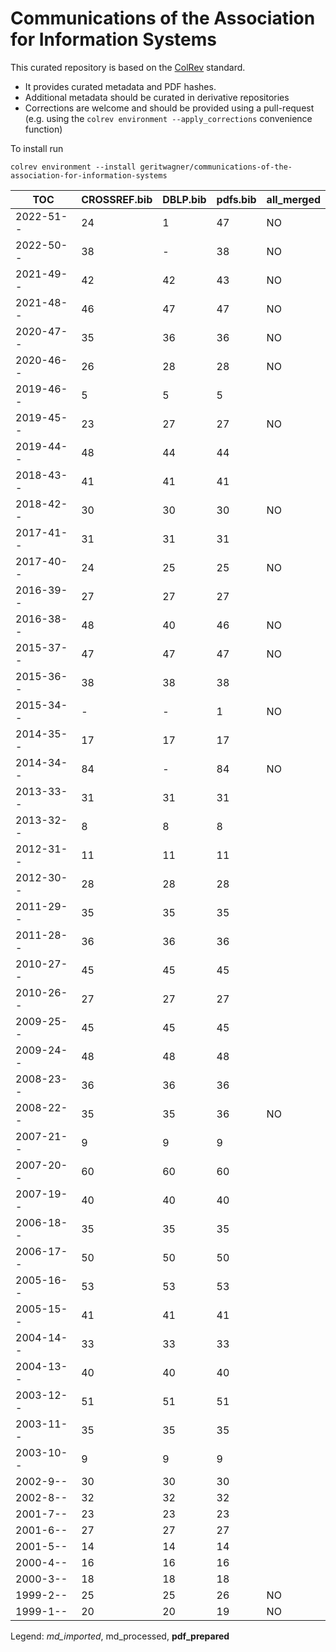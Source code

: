 # Communications of the Association for Information Systems

This curated repository is based on the [ColRev](https://github.com/geritwagner/colrev_core) standard.

- It provides curated metadata and PDF hashes.
- Additional metadata should be curated in derivative repositories
- Corrections are welcome and should be provided using a pull-request (e.g. using the `colrev environment --apply_corrections` convenience function)

To install run

```
colrev environment --install geritwagner/communications-of-the-association-for-information-systems
```

<!-- TABLE_SUMMARY -->

|TOC           |CROSSREF.bib    |DBLP.bib        |pdfs.bib        |all_merged      |
|--------------|----------------|----------------|----------------|----------------|
|2022-51--     |              24|               1|              47|              NO|
|2022-50--     |              38|               -|              38|              NO|
|2021-49--     |              42|              42|              43|              NO|
|2021-48--     |              46|              47|              47|              NO|
|2020-47--     |              35|              36|              36|              NO|
|2020-46--     |              26|              28|              28|              NO|
|2019-46--     |               5|               5|               5|                |
|2019-45--     |              23|              27|              27|              NO|
|2019-44--     |              48|              44|              44|                |
|2018-43--     |              41|              41|              41|                |
|2018-42--     |              30|              30|              30|              NO|
|2017-41--     |              31|              31|              31|                |
|2017-40--     |              24|              25|              25|              NO|
|2016-39--     |              27|              27|              27|                |
|2016-38--     |              48|              40|              46|              NO|
|2015-37--     |              47|              47|              47|              NO|
|2015-36--     |              38|              38|              38|                |
|2015-34--     |               -|               -|               1|              NO|
|2014-35--     |              17|              17|              17|                |
|2014-34--     |              84|               -|              84|              NO|
|2013-33--     |              31|              31|              31|                |
|2013-32--     |               8|               8|               8|                |
|2012-31--     |              11|              11|              11|                |
|2012-30--     |              28|              28|              28|                |
|2011-29--     |              35|              35|              35|                |
|2011-28--     |              36|              36|              36|                |
|2010-27--     |              45|              45|              45|                |
|2010-26--     |              27|              27|              27|                |
|2009-25--     |              45|              45|              45|                |
|2009-24--     |              48|              48|              48|                |
|2008-23--     |              36|              36|              36|                |
|2008-22--     |              35|              35|              36|              NO|
|2007-21--     |               9|               9|               9|                |
|2007-20--     |              60|              60|              60|                |
|2007-19--     |              40|              40|              40|                |
|2006-18--     |              35|              35|              35|                |
|2006-17--     |              50|              50|              50|                |
|2005-16--     |              53|              53|              53|                |
|2005-15--     |              41|              41|              41|                |
|2004-14--     |              33|              33|              33|                |
|2004-13--     |              40|              40|              40|                |
|2003-12--     |              51|              51|              51|                |
|2003-11--     |              35|              35|              35|                |
|2003-10--     |               9|               9|               9|                |
|2002-9--      |              30|              30|              30|                |
|2002-8--      |              32|              32|              32|                |
|2001-7--      |              23|              23|              23|                |
|2001-6--      |              27|              27|              27|                |
|2001-5--      |              14|              14|              14|                |
|2000-4--      |              16|              16|              16|                |
|2000-3--      |              18|              18|              18|                |
|1999-2--      |              25|              25|              26|              NO|
|1999-1--      |              20|              20|              19|              NO|

Legend: *md_imported*, md_processed, **pdf_prepared**
